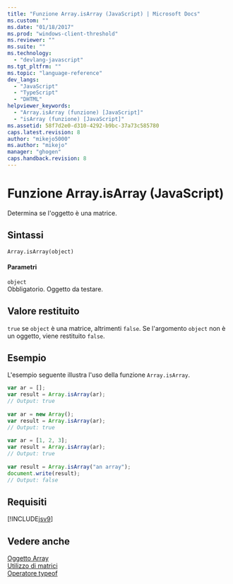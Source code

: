 ```yaml
---
title: "Funzione Array.isArray (JavaScript) | Microsoft Docs"
ms.custom: ""
ms.date: "01/18/2017"
ms.prod: "windows-client-threshold"
ms.reviewer: ""
ms.suite: ""
ms.technology: 
  - "devlang-javascript"
ms.tgt_pltfrm: ""
ms.topic: "language-reference"
dev_langs: 
  - "JavaScript"
  - "TypeScript"
  - "DHTML"
helpviewer_keywords: 
  - "Array.isArray (funzione) [JavaScript]"
  - "isArray (funzione) [JavaScript]"
ms.assetid: 58f7d2e0-d310-4292-b9bc-37a73c585780
caps.latest.revision: 8
author: "mikejo5000"
ms.author: "mikejo"
manager: "ghogen"
caps.handback.revision: 8
---
```

# Funzione Array.isArray (JavaScript)
Determina se l'oggetto è una matrice.  
  
## Sintassi  
  
```  
Array.isArray(object)   
```  
  
#### Parametri  
 `object`  
 Obbligatorio.  Oggetto da testare.  
  
## Valore restituito  
 `true` se `object` è una matrice, altrimenti `false`.  Se l'argomento `object` non è un oggetto, viene restituito `false`.  
  
## Esempio  
 L'esempio seguente illustra l'uso della funzione `Array.isArray`.  
  
```javascript  
var ar = [];  
var result = Array.isArray(ar);  
// Output: true  
  
var ar = new Array();  
var result = Array.isArray(ar);  
// Output: true  
  
var ar = [1, 2, 3];  
var result = Array.isArray(ar);  
// Output: true  
  
var result = Array.isArray("an array");  
document.write(result);  
// Output: false  
```  
  
## Requisiti  
 [!INCLUDE[jsv9](../../javascript/includes/jsv9-md.md)]  
  
## Vedere anche  
 [Oggetto Array](../../javascript/reference/array-object-javascript.md)   
 [Utilizzo di matrici](../../javascript/advanced/using-arrays-javascript.md)   
 [Operatore typeof](../../javascript/reference/typeof-operator-decrementjavascript.md)